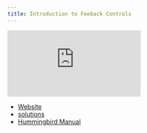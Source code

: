 ```yaml
---
title: Introduction to Feeback Controls
---
```


![](https://controlbook.byu.edu/lib/exe/fetch.php?w=300&tok=2baaa9&media=wiki:bookcover.png)

- [Website](https://controlbook.byu.edu/doku.php?id=start)
- [solutions](https://magiccvs.byu.edu/gitlab/control_book/control_book_public_solutions)
- [Hummingbird Manual](https://controlbook.byu.edu/lib/exe/fetch.php?media=hummingbird_manual.pdf)
